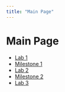 ```yaml
---
title: "Main Page"
---
```


Main Page
=========

* [Lab 1](lab1)
* [Milestone 1](milestone1)
* [Lab 2](lab2)
* [Milestone 2](milestone2)
* [Lab 3](lab3)

